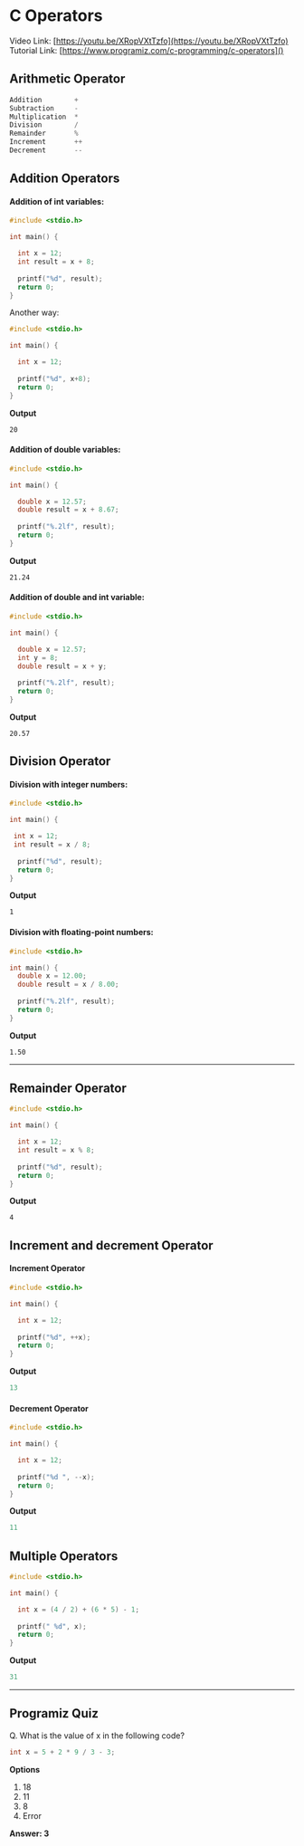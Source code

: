 # C Operators
Video Link: [https://youtu.be/XRopVXtTzfo](https://youtu.be/XRopVXtTzfo)
Tutorial Link: [https://www.programiz.com/c-programming/c-operators]()

## Arithmetic Operator
```c
Addition        +
Subtraction     -
Multiplication  *   
Division        /   
Remainder       %   
Increment       ++
Decrement       --
```
## Addition Operators
#### Addition of int variables:
```c
#include <stdio.h>

int main() {

  int x = 12;
  int result = x + 8;
  
  printf("%d", result);
  return 0;
}
```
Another way:
```c
#include <stdio.h>

int main() {

  int x = 12;
  
  printf("%d", x+8);
  return 0;
}

```
**Output**
```
20
```
#### Addition of double variables:
```c
#include <stdio.h>

int main() {

  double x = 12.57;
  double result = x + 8.67;
  
  printf("%.2lf", result);
  return 0;
}
```
**Output**
```
21.24
```
#### Addition of double and int variable:
```c
#include <stdio.h>

int main() {

  double x = 12.57;
  int y = 8;
  double result = x + y;
  
  printf("%.2lf", result);
  return 0;
}
```
**Output**
```
20.57
```

## Division Operator
#### Division with integer numbers:
```c
#include <stdio.h>

int main() {

 int x = 12;
 int result = x / 8;
  
  printf("%d", result); 
  return 0;
}
```

**Output**

```
1
```
#### Division with floating-point numbers:
```c
#include <stdio.h>

int main() {
  double x = 12.00;
  double result = x / 8.00;
  
  printf("%.2lf", result);
  return 0;
}
```
**Output**
```
1.50
```

---
## Remainder Operator

```c
#include <stdio.h>

int main() {

  int x = 12;
  int result = x % 8;
  
  printf("%d", result);
  return 0;
}
```
**Output**
```
4
```
## Increment and decrement Operator
#### Increment Operator
```c
#include <stdio.h>

int main() {

  int x = 12;
  
  printf("%d", ++x);
  return 0;
}
```
**Output**
```c
13
```
#### Decrement Operator
```c
#include <stdio.h>

int main() {

  int x = 12;
  
  printf("%d ", --x);
  return 0;
}
```
**Output**
```c
11
```

## Multiple Operators
```c
#include <stdio.h>

int main() {

  int x = (4 / 2) + (6 * 5) - 1;
  
  printf(" %d", x);
  return 0;
}
```
**Output**
```c
31
```


---
## Programiz Quiz
Q.  What is the value of x in the following code?
```c
int x = 5 + 2 * 9 / 3 - 3;
```
**Options**
1. 18
1. 11
1. 8
1. Error

**Answer: 3**